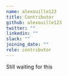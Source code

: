 ```yaml
---
name: alexouille123
title: Contributor
github: alexouille123
twitter: ""
linkedin: ""
slack: ""
joining_date: ""
role: contributor
---
```


Still waiting for this
